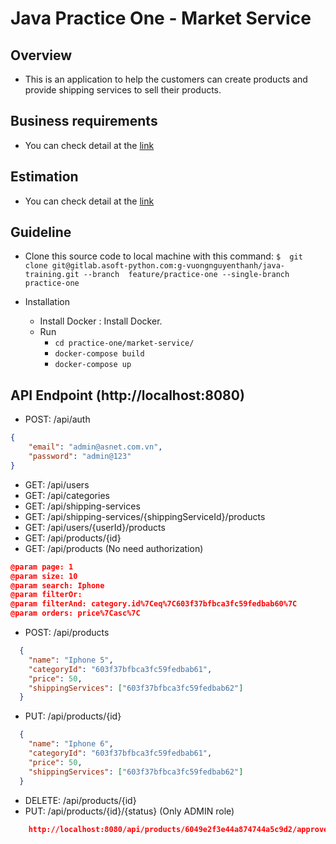 # Java Practice One - Market Service

## Overview

- This is an application to help the customers can create products and provide shipping services to sell their products.

## Business requirements

- You can check detail at the [link](https://docs.google.com/document/d/1PugQqlT_BNn_Je1lk2KtSrJEtzovBS8e4alvivGiKtw/edit?usp=sharing)

## Estimation

- You can check detail at the [link](https://docs.google.com/document/d/1_lp6VxyyRy67iKn8tDsRKAVINPPs-_Ty9lWYkoi0fSs/edit?usp=sharing)
## Guideline

* Clone this source code to local machine with this command:
`$  git clone git@gitlab.asoft-python.com:g-vuongnguyenthanh/java-training.git --branch  feature/practice-one --single-branch practice-one`

* Installation
  * Install Docker : Install Docker.
  * Run
    - `cd practice-one/market-service/`
    - `docker-compose build`
    - `docker-compose up`

## API Endpoint (http://localhost:8080)
- POST: /api/auth
```json
{
    "email": "admin@asnet.com.vn",
    "password": "admin@123"
}
```
- GET: /api/users
- GET: /api/categories
- GET: /api/shipping-services
- GET: /api/shipping-services/{shippingServiceId}/products
- GET: /api/users/{userId}/products
- GET: /api/products/{id}
- GET: /api/products (No need authorization)
```json
@param page: 1
@param size: 10
@param search: Iphone
@param filterOr:
@param filterAnd: category.id%7Ceq%7C603f37bfbca3fc59fedbab60%7C
@param orders: price%7Casc%7C
```
- POST: /api/products
```json
  {
    "name": "Iphone 5",
    "categoryId": "603f37bfbca3fc59fedbab61",
    "price": 50,
    "shippingServices": ["603f37bfbca3fc59fedbab62"]
  }
```
- PUT: /api/products/{id}
```json
  {
    "name": "Iphone 6",
    "categoryId": "603f37bfbca3fc59fedbab61",
    "price": 50,
    "shippingServices": ["603f37bfbca3fc59fedbab62"]
  }
```
- DELETE: /api/products/{id}
- PUT: /api/products/{id}/{status} (Only ADMIN role)
```json
    http://localhost:8080/api/products/6049e2f3e44a874744a5c9d2/approved
```
